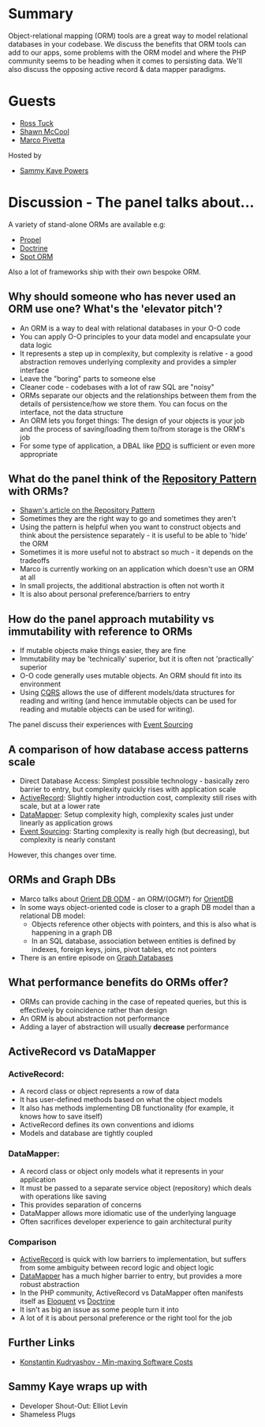 # Summary
Object-relational mapping (ORM) tools are a great way to model relational databases in your codebase. We discuss the benefits that ORM tools can add to our apps, some problems with the ORM model and where the PHP community seems to be heading when it comes to persisting data. We'll also discuss the opposing active record & data mapper paradigms.

# Guests
* [Ross Tuck](https://twitter.com/rosstuck)
* [Shawn McCool](https://twitter.com/ShawnMcCool)
* [Marco Pivetta](https://twitter.com/Ocramius)

Hosted by
* [Sammy Kaye Powers](https://twitter.com/SammyK)

# Discussion - The panel talks about...

A variety of stand-alone ORMs are available e.g:
* [Propel](http://propelorm.org/)
* [Doctrine](http://www.doctrine-project.org/projects/orm.html)
* [Spot ORM](http://phpdatamapper.com/)

Also a lot of frameworks ship with their own bespoke ORM.

## Why should someone who has never used an ORM use one? What's the 'elevator pitch'?
* An ORM is a way to deal with relational databases in your O-O code
* You can apply O-O principles to your data model and encapsulate your data logic
* It represents a step up in complexity, but complexity is relative - a good abstraction removes underlying complexity and provides a simpler interface
* Leave the "boring" parts to someone else
* Cleaner code - codebases with a lot of raw SQL are "noisy"
* ORMs separate our objects and the relationships between them from the details of persistence/how we store them. You can focus on the interface, not the data structure
* An ORM lets you forget things: The design of your objects is your job and the process of saving/loading them to/from storage is the ORM's job
* For some type of application, a DBAL like [PDO](http://php.net/manual/en/book.pdo.php) is sufficient or even more appropriate

## What do the panel think of the [Repository Pattern](http://martinfowler.com/eaaCatalog/repository.html) with ORMs?
* [Shawn's article on the Repository Pattern](http://shawnmc.cool/the-repository-pattern)
* Sometimes they are the right way to go and sometimes they aren't
* Using the pattern is helpful when you want to construct objects and think about the persistence separately - it is useful to be able to 'hide' the ORM
* Sometimes it is more useful not to abstract so much - it depends on the tradeoffs
* Marco is currently working on an application which doesn't use an ORM at all
* In small projects, the additional abstraction is often not worth it
* It is also about personal preference/barriers to entry

## How do the panel approach mutability vs immutability with reference to ORMs
* If mutable objects make things easier, they are fine
* Immutability may be 'technically' superior, but it is often not 'practically' superior
* O-O code generally uses mutable objects. An ORM should fit into its environment
* Using [CQRS](http://martinfowler.com/bliki/CQRS.html) allows the use of different models/data structures for reading and writing (and hence immutable objects can be used for reading and mutable objects can be used for writing).

The panel discuss their experiences with [Event Sourcing](http://martinfowler.com/eaaDev/EventSourcing.html)

## A comparison of how database access patterns scale
* Direct Database Access: Simplest possible technology - basically zero barrier to entry, but complexity quickly rises with application scale
* [ActiveRecord](https://en.wikipedia.org/wiki/Active_record_pattern): Slightly higher introduction cost, complexity still rises with scale, but at a lower rate
* [DataMapper](https://en.wikipedia.org/wiki/Data_mapper_pattern): Setup complexity high, complexity scales just under linearly as application grows
* [Event Sourcing](http://martinfowler.com/eaaDev/EventSourcing.html): Starting complexity is really high (but decreasing), but complexity is nearly constant

However, this changes over time.

## ORMs and Graph DBs
* Marco talks about [Orient DB ODM](http://www.doctrine-project.org/projects/orientdb-odm.html) - an ORM/(OGM?) for [OrientDB](http://orientdb.com/)
* In some ways object-oriented code is closer to a graph DB model than a relational DB model:
  * Objects reference other objects with pointers, and this is also what is happening in a graph DB
  * In an SQL database, association between entities is defined by indexes, foreign keys, joins, pivot tables, etc not pointers
* There is an entire episode on [Graph Databases](https://www.phproundtable.com/episode/using-graph-databases-in-php)

## What performance benefits do ORMs offer?
* ORMs can provide caching in the case of repeated queries, but this is effectively by coincidence rather than design
* An ORM is about abstraction not performance
* Adding a layer of abstraction will usually **decrease** performance

## ActiveRecord vs DataMapper

### ActiveRecord:
* A record class or object represents a row of data
* It has user-defined methods based on what the object models
* It also has methods implementing DB functionality (for example, it knows how to save itself)
* ActiveRecord defines its own conventions and idioms
* Models and database are tightly coupled

### DataMapper:
* A record class or object only models what it represents in your application
* It must be passed to a separate service object (repository) which deals with operations like saving
* This provides separation of concerns
* DataMapper allows more idiomatic use of the underlying language
* Often sacrifices developer experience to gain architectural purity

### Comparison
* [ActiveRecord](https://en.wikipedia.org/wiki/Active_record_pattern) is quick with low barriers to implementation, but suffers from some ambiguity between record logic and object logic
* [DataMapper](https://en.wikipedia.org/wiki/Data_mapper_pattern) has a much higher barrier to entry, but provides a more robust abstraction
* In the PHP community, ActiveRecord vs DataMapper often manifests itself as [Eloquent](https://laravel.com/docs/5.0/eloquent) vs [Doctrine](http://www.doctrine-project.org/)
* It isn't as big an issue as some people turn it into
* A lot of it is about personal preference or the right tool for the job

## Further Links
* [Konstantin Kudryashov - Min-maxing Software Costs](https://www.youtube.com/watch?v=uQUxJObxTUs&index=12&list=PLMdXHJK-lGoA9SIsuFy0UWL8PZD1G3YFZ)

## Sammy Kaye wraps up with
* Developer Shout-Out: Elliot Levin
* Shameless Plugs
